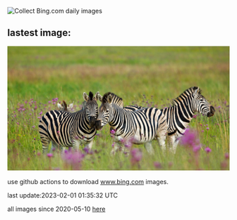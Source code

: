 ![Collect Bing.com daily images](https://github.com/counter2015/bing-daily-images/workflows/Collect%20Bing.com%20daily%20images/badge.svg)
## lastest image:
![](images/ZebraTrio.jpg)

use github actions to download www.bing.com images.

last update:2023-02-01 01:35:32 UTC

all images since 2020-05-10 [here](https://github.com/counter2015/bing-daily-images/tree/master/images) 
